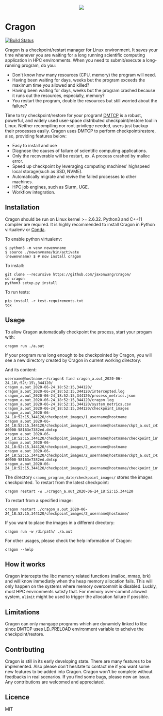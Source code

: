 
<p align="center">
  <img src="https://user-images.githubusercontent.com/10634580/86003065-37858700-ba4c-11ea-8d3d-f268497a4e6e.png" />
</p>

# Cragon

[![Build Status](https://travis-ci.com/jaxonwang/cragon.svg?branch=master)](https://travis-ci.com/jaxonwang/cragon)

Cragon is a checkpoint/restart manager for Linux environment. It saves your time whenever you are waiting for a long running scientific computing application in HPC environments. 
When you need to submit/execute a long-running program, do you:
- Don't know how many resources (CPU, memory) the program will need.
- Having been waiting for days, weeks but the program exceeds the maximum time you allowed and killed?
- Having been waiting for days, weeks but the program crashed because it runs out the resources, especially, memory?
- You restart the program, double the resources but still worried about the failure?

Time to try checkpoint/restore for your program! [DMTCP](http://dmtcp.sourceforge.net/) is a robust, powerful, and widely used user-space distributed checkpoint/restore tool in Linux. Neither recompiling nor root-privilege needed, users just backup their processes easily. Cragon uses DMTCP to perform checkpoint/restore, also, providing features below:

- Easy to install and use
- Diagnose the causes of failure of scientific computing applications.
- Only the recoverable will be restart, ex. A process crashed by malloc error.
- Speed up checkpoint by leveraging computing machines' highspeed local storage(such as SSD, NVME).
- Automatically migrate and revive the failed processes to other machines.
- HPC job engines, such as Slurm, UGE.
- Workflow integration.

## Installation
Cragon should be run on Linux kernel >= 2.6.32. Python3 and C++11 compiler are required. It is highly recommended to install Cragon in Python virtualenv or [Conda](https://docs.conda.io/en/latest/).

To enable python virtualenv:
```
$ python3 -m venv newenvname
$ source ./newenvname/bin/activate
(newenvname) $ # now install cragon
```
To install:
```
git clone --recursive https://github.com/jaxonwang/cragon/
cd cragon
python3 setup.py install
```
To run tests:
```
pip install -r test-requirements.txt
tox
```

## Usage
To allow Cragon automatically checkpoint the process, start your progam with:
```
cragon run ./a.out
```

If your program runs long enough to be checkpointed by Cragon, you will see a new directory created by Cragon in current working directory:

And its content:
```
username@hostname:~/cragon$ find cragon_a.out_2020-06-24_18\:52\:15\,344120/
cragon_a.out_2020-06-24_18:52:15,344120/
cragon_a.out_2020-06-24_18:52:15,344120/intercepted.log
cragon_a.out_2020-06-24_18:52:15,344120/process_metrics.json
cragon_a.out_2020-06-24_18:52:15,344120/cragon.log
cragon_a.out_2020-06-24_18:52:15,344120/system_metrics.csv
cragon_a.out_2020-06-24_18:52:15,344120/checkpoint_images
cragon_a.out_2020-06-24_18:52:15,344120/checkpoint_images/1_username@hostname
cragon_a.out_2020-06-24_18:52:15,344120/checkpoint_images/1_username@hostname/ckpt_a.out_c417f7-40000-58163e7382ed.dmtcp
cragon_a.out_2020-06-24_18:52:15,344120/checkpoint_images/1_username@hostname/checkpoint_info
cragon_a.out_2020-06-24_18:52:15,344120/checkpoint_images/2_username@hostname
cragon_a.out_2020-06-24_18:52:15,344120/checkpoint_images/2_username@hostname/ckpt_a.out_c417f7-40000-58163e7382ed.dmtcp
cragon_a.out_2020-06-24_18:52:15,344120/checkpoint_images/2_username@hostname/checkpoint_info
```
The directory ```craong_program_date/checkpoint_images/``` stores the images checkpointed. 
To restart from the latest checkpoint:
```
cragon restart -w ./cragon_a.out_2020-06-24_18:52:15,344120
```
To restart from a specified image:
```
cragon restart ./cragon_a.out_2020-06-24_18:52:15,344120/checkpoint_images/2_username@hostname/
```
If you want to place the images in a different directory:
```
cragon run -w /dirpath/ ./a.out
```
For other usages, please check the help information of Cragon:
```
cragon --help
```
## How it works
Cragon intercepts the libc memory related functions (malloc, mmap, brk) and will know immediatly when the heap memory allocation fails. This will only happen on the systems where memory overcommit is disabled. Luckly, most HPC environments satisfy that. For memory over-commit allowed system, ```ulimit``` might be used to trigger the allocation failure if possible.
## Limitations
Cragon can only mangage programs which are dynamicly linked to libc since DMTCP uses LD_PRELOAD environment variable to acheive the checkpoint/restore.
## Contributing
Cragon is still in its early developing state. There are many features to be implemented. Also please don't hesitate to contact me if you want some new features to be added into Cragon. Cragon won't be complete without feedbacks in real scenarios. If you find some bugs, please new an issue. Any contributions are welcomed and appreciated.

## Licence
MIT
